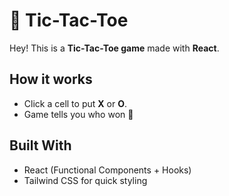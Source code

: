# 🎲 Tic-Tac-Toe

Hey! This is a **Tic-Tac-Toe game** made with **React**.  

## How it works
- Click a cell to put **X** or **O**.  
- Game tells you who won 🎉  

## Built With
- React (Functional Components + Hooks)  
- Tailwind CSS for quick styling  
